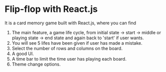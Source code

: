 # Flip-flop with React.js
It is a card memory game built with React.js, where you can find
1. The main feature, a game life cycle, from initial state -> start -> middle or playing state -> end state and again back to 'start' if user wants. 
2. You will see 5 lifes have been given if user has made a mistake. 
3. Select the number of rows and columns on the board.
4. A good UI.
5. A time bar to limit the time user has playing each board. 
6. Theme change options.

